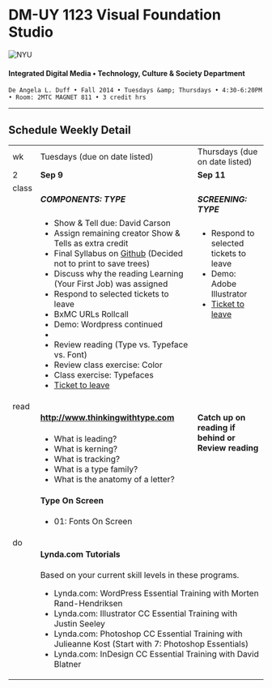 # DM-UY 1123 Visual Foundation Studio

![NYU](http://ws2.polishedsolid.com/de/nyu_soe_logo.png)
#### Integrated Digital Media • Technology, Culture &amp; Society Department

    De Angela L. Duff • Fall 2014 • Tuesdays &amp; Thursdays • 4:30-6:20PM • Room: 2MTC MAGNET 811 • 3 credit hrs

---

## Schedule Weekly Detail

<table>
<tr>
<td>wk</td>
<td>Tuesdays (due on date listed)</td>
<td>Thursdays (due on date listed)</td>
</tr>
<!-- dates -->
<tr>
  <td valign="top">2</td>
  <td valign="top"><strong>Sep 9</strong></td>
  <td valign="top"><strong>Sep 11</strong></td>
</tr>
<!-- class -->
<tr>
  <td valign="top">class</td>
  <td valign="top">
  <h5>COMPONENTS: TYPE</h5>
  <ul>
  <li>Show &amp; Tell due: David Carson</li>
  <li>Assign remaining creator Show &amp; Tells as extra credit
  <li>Final Syllabus on <a href="../dm1123_vfs_syllabus.md" target="_blank">Github</a> (Decided not to print to save trees)
  <li>Discuss why the reading Learning (Your First Job) was assigned</li>
  <li>Respond to selected tickets to leave
  <li>BxMC URLs Rollcall
  <li>Demo: Wordpress continued</li>
  <li></li>
  <li>Review reading (Type vs. Typeface vs. Font)</li>
  <li>Review class exercise: Color</li>
  <li>Class exercise: Typefaces</li>
  <li><a href="../projects/dm1123_vfs_tickets_to_leave.md">Ticket to leave</a></li>
  </ul>

  </td>
  <td valign="top"><h5>SCREENING: TYPE</h5>
    <ul>
    <li>Respond to selected tickets to leave
    <li>Demo: Adobe Illustrator</li>
    <li><a href="../projects/dm1123_vfs_tickets_to_leave.md">Ticket to leave</a></li>
    </ul>
  </td>
</tr>

<!-- homework -->
<tr>
  <td valign="top">read</td>
  <td>
  <h4><a href="http://www.thinkingwithtype.com" target="_blank">http://www.thinkingwithtype.com</a></h4>
    <ul> 
    <li>What is leading?
    <li>What is kerning?
    <li>What is tracking?
    <li>What is a type family?
    <li>What is the anatomy of a letter? 
    </ul>
  <h4>Type On Screen</h4>
    <ul>
    <li>01: Fonts On Screen
    </li>
  </td>
  
  <td valign="top"><h4>Catch up on reading if behind or<br>Review reading</h4></td>
</tr>

<!-- do -->
<tr>
  <td valign="top">do</td>
  <td valign="top" colspan="2">
  <h4>Lynda.com Tutorials</h4>
  Based on your current skill levels in these programs.
  <ul>
  <li>Lynda.com: WordPress Essential Training with Morten Rand-Hendriksen</li>
  <li>Lynda.com: Illustrator CC Essential Training with Justin Seeley</li>
  <li>Lynda.com: Photoshop CC Essential Training with Julieanne Kost (Start with 7: Photoshop Essentials)</li>
  <li>Lynda.com: InDesign CC Essential Training with David Blatner</li>
  </ul></td>
</tr>
</table>









